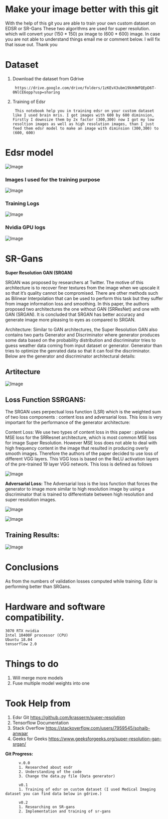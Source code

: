 # Make your image better with this git
With the help of this git you are able to train your own custom dataset on EDSR or SR-Gans
These two algorithms are used for super resolution. which will convert your (150 * 150) px image to (600 * 600) image. In case you are not able to understand things email me or comment below. I will fix that issue out. Thank you


# Dataset

1. Download the dataset from Gdrive

        https://drive.google.com/drive/folders/1zKEvX3ubm19kHdWFQEpD6T-0NlCE6opp?usp=sharing



2. Training of Edsr

        This notebook help you in training edsr on your custom dataset like I used brain mris. I got images with 600 by 600 diminsion, Firstly I downsize them by 2x factor (300,300) now I got my low resoltion images as well as high resolution images, than I just feed them edsr model to make an image with diminsion (300,300) to (600, 600)

# Edsr model 

![Image](docs/images/figure_1.png)

### Images I used for the training purpose

![Image](docs/images/brain_mri.png)


### Training Logs
![Image](docs/images/training_logs1.png)


### Nvidia GPU logs

![Image](docs/images/nvidia.png)




# SR-Gans

**Super Resolution GAN (SRGAN)**

SRGAN was proposed by researchers at Twitter. The motive of this architecture is to recover finer textures from the image when we upscale it so that it’s quality cannot be compromised. There are other methods such as Bilinear Interpolation that can be used to perform this task but they suffer from image information loss and smoothing. In this paper, the authors proposed two architectures the one without GAN (SRResNet) and one with GAN (SRGAN). It is concluded that SRGAN has better accuracy and generate image more pleasing to eyes as compared to SRGAN.

Architecture: Similar to GAN architectures, the Super Resolution GAN also contains two parts Generator and Discriminator where generator produces some data based on the probability distribution and discriminator tries to guess weather data coming from input dataset or generator.  Generator than tries to optimize the genrated data so that it can fool the discriminator. Below are the generator and discriminator architectural details:


## Artitecture
![Image](docs/images/SRGAN.jpg)


## Loss Function SSRGANS:

The SRGAN uses perpectual loss function (LSR)  which is the weighted sum of two loss components : content loss and adversarial loss. This loss is very important for the performance of the generator architecture:

Content Loss: We use two types of content loss in this paper : pixelwise MSE loss for the SRResnet architecture, which is most common MSE loss for image Super Resolution. However MSE loss does not able to deal with high frequency content in the image that resulted in producing overly smooth images. Therefore the authors of the paper decided to  use loss of different VGG layers. This VGG loss is based on the ReLU activation layers of the pre-trained 19 layer VGG network. This loss is defined as follows

![Image](docs/images/ssrgans_loss_vgg.png)

**Adversarial Loss:** The Adversarial loss is the loss function that forces the generator to image more similar to high resolution image by using a discriminator that is trained to differentiate between high resolution and super resolution images.

![Image](docs/images/adversal_loss.png)

![Image](docs/images/combined_loss.png)


## Training Results:

![Image](docs/images/training_logs_srgans.png)



# Conclusions
As from the numbers of validation losses computed while training. Edsr is performing better than SRGans. 


# Hardware and software compatibility.

    3070 RTX nvidia
    Intel 10400F processor (CPU)
    Ubuntu 18.04
    tensorflow 2.0



# Things to do

1. Will merge more models 
2. Fuse multiple model weights into one





# Took Help from 

1. Edsr Git https://github.com/krasserm/super-resolution
2. Tensorflow Documentation
3. Stack Overflow https://stackoverflow.com/users/7959545/sohaib-anwaar
4. Geeks for Geeks https://www.geeksforgeeks.org/super-resolution-gan-srgan/


**Git Progress:**
          
          v.0.0
          1. Researched about esdr
          2. Understanding of the code
          3. Change the data.py file (Data generator)
          
          v0.1
          1. Training of edsr on custom dataset (I used Medical Imaging dataset you can find data below in gdrive.)

          v0.2
          1. Researching on SR-gans
          2. Implementation and training of sr-gans
          
